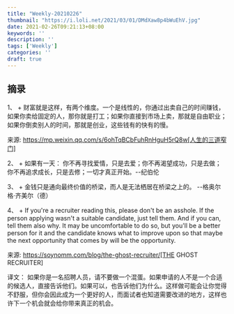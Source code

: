 ```yaml
---
title: "Weekly-20210226"
thumbnail: "https://i.loli.net/2021/03/01/DMdXaw8p4bWuEhV.jpg"
date: 2021-02-26T09:21:13+08:00
keywords: ''
description: ''
tags: ['Weekly']
categories: ''
draft: true
---
```


## 摘录

1、 +
财富就是这样，有两个维度。一个是线性的，你通过出卖自己的时间赚钱，如果你卖给固定的人，那你就是打工；如果你直接到市场上卖，那就是自由职业；如果你倒卖别人的时间，那就是创业，这些钱有的快有的慢。

来源: https://mp.weixin.qq.com/s/6ohTqBCbFuhRnHguH5rQ8w[人生的三道窄门]

2、 +
如果有一天： 你不再寻找爱情，只是去爱；你不再渴望成功，只是去做； 你不再追求成长，只是去修；一切才真正开始。--纪伯伦

3、 + 
金钱只是通向最终价值的桥梁，而人是无法栖居在桥梁之上的。 
--格奥尔格·齐美尔（德）

4、 +
If you're a recruiter reading this, please don't be an asshole. If the person applying wasn't a suitable candidate, just tell them. And if you can, tell them also why. It may be uncomfortable to do so, but you'll be a better person for it and the candidate knows what to improve upon so that maybe the next opportunity that comes by will be the opportunity. 

来源: https://soynomm.com/blog/the-ghost-recruiter/[THE GHOST RECRUITER]

译文：
如果你是一名招聘人员，请不要做一个混蛋。如果申请的人不是一个合适的候选人，直接告诉他们。如果可以，也告诉他们为什么。这样做可能会让你觉得不舒服，但你会因此成为一个更好的人，而面试者也知道需要改进的地方，这样也许下一个机会就会给你带来真正的机会。  





